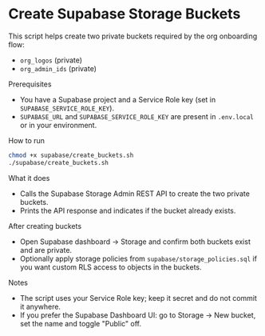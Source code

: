 # Create Supabase Storage Buckets

This script helps create two private buckets required by the org onboarding flow:

- `org_logos` (private)
- `org_admin_ids` (private)

Prerequisites

- You have a Supabase project and a Service Role key (set in `SUPABASE_SERVICE_ROLE_KEY`).
- `SUPABASE_URL` and `SUPABASE_SERVICE_ROLE_KEY` are present in `.env.local` or in your environment.

How to run

```bash
chmod +x supabase/create_buckets.sh
./supabase/create_buckets.sh
```

What it does

- Calls the Supabase Storage Admin REST API to create the two private buckets.
- Prints the API response and indicates if the bucket already exists.

After creating buckets

- Open Supabase dashboard → Storage and confirm both buckets exist and are private.
- Optionally apply storage policies from `supabase/storage_policies.sql` if you want custom RLS access to objects in the buckets.

Notes

- The script uses your Service Role key; keep it secret and do not commit it anywhere.
- If you prefer the Supabase Dashboard UI: go to Storage → New bucket, set the name and toggle "Public" off.
